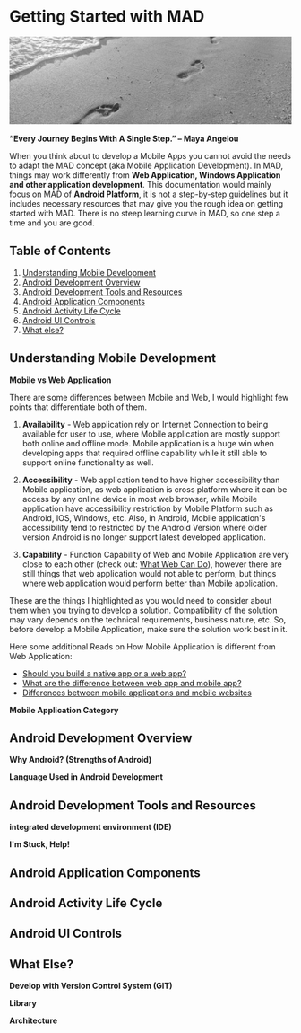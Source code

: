 # Getting Started with MAD  

![Steps](https://github.com/slnn3r/AndroidTutorial/blob/master/img/one-step-at-a-time-1080x630.jpg)

**“Every Journey Begins With A Single Step.” – Maya Angelou**

When you think about to develop a Mobile Apps you cannot avoid the needs to adapt the MAD concept (aka Mobile Application Development). In MAD, things may work differently from **Web Application, Windows Application and other application development**. This documentation would mainly focus on MAD of **Android Platform**, it is not a step-by-step guidelines but it includes necessary resources that may give you the rough idea on getting started with MAD. There is no steep learning curve in MAD, so one step a time and you are good.


## Table of Contents
1. [Understanding Mobile Development](#understanding-mobile-development)
2. [Android Development Overview](#android-development-overview)
3. [Android Development Tools and Resources](#android-development-tools-and-resources)
4. [Android Application Components](#android-application-components)
5. [Android Activity Life Cycle](#android-activity-life-cycle)
6. [Android UI Controls](#android-ui-controls)
7. [What else?](#what-else)



## Understanding Mobile Development

**Mobile vs Web Application**

There are some differences between Mobile and Web, I would highlight few points that differentiate both of them.

1. **Availability** - Web application rely on Internet Connection to being available for user to use, where Mobile application are mostly support both online and offline mode. Mobile application is a huge win when developing apps that required offline capability while it still able to support online functionality as well.

2. **Accessibility** - Web application tend to have higher accessibility than Mobile application, as web application is cross platform where it can be access by any online device in most web browser, while Mobile application have accessibility restriction by Mobile Platform such as Android, IOS, Windows, etc. Also, in Android, Mobile application's accessibility tend to restricted by the Android Version where older version Android is no longer support latest developed application.

3. **Capability** - Function Capability of Web and Mobile Application are very close to each other (check out: [What Web Can Do](https://whatwebcando.today/)), however there are still things that web application would not able to perform, but things where web application would perform better than Mobile application. 

These are the things I highlighted as you would need to consider about them when you trying to develop a solution. Compatibility of the solution may vary depends on the technical requirements, business nature, etc. So, before develop a Mobile Application, make sure the solution work best in it. 

Here some additional Reads on How Mobile Application is different from Web Application:
- [Should you build a native app or a web app?](https://medium.com/enabled-innovation/why-native-apps-are-better-than-web-apps-604867b20c50)
- [What are the difference between web app and mobile app?](https://www.quora.com/What-are-the-difference-between-web-app-and-mobile-app)
- [Differences between mobile applications and mobile websites](https://www.unitag.io/mobile-websites/what-is-the-difference-between-a-mobile-application-and-a-mobile-webpage)


**Mobile Application Category**


## Android Development Overview

**Why Android? (Strengths of Android)**

**Language Used in Android Development**


## Android Development Tools and Resources

**integrated development environment (IDE)**

**I'm Stuck, Help!**


## Android Application Components




## Android Activity Life Cycle



## Android UI Controls



## What Else?

**Develop with Version Control System (GIT)**

**Library**

**Architecture**
